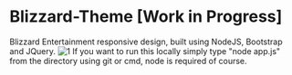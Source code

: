# Blizzard-Theme [Work in Progress]
Blizzard Entertainment responsive design, built using NodeJS, Bootstrap and JQuery.
![1](https://user-images.githubusercontent.com/77178636/106018639-08a6c080-60c2-11eb-9843-e68e35d11fbe.png)
If you want to run this locally simply type "node app.js" from the directory using git or cmd, node is required of course.
